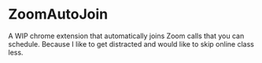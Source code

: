 # ZoomAutoJoin
A WIP chrome extension that automatically joins Zoom calls that you can schedule. Because I like to get distracted and would like to skip online class less.
